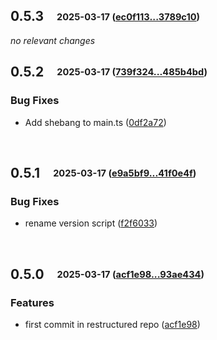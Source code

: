 ## **0.5.3**&emsp;<sub><sup>2025-03-17 ([ec0f113...3789c10](https://github.com/rtuin/mcp-mermaid-validator/compare/ec0f113e63f0089fe0fd4f07f747b50465f9ebeb...3789c102ed7856d6b5c64260280954c53a86f64c?diff=split))</sup></sub>

*no relevant changes*
<br>

## **0.5.2**&emsp;<sub><sup>2025-03-17 ([739f324...485b4bd](https://github.com/rtuin/mcp-mermaid-validator/compare/739f3240c2ff5326ef2eb89e5407f359e6e76de1...485b4bd386343f70c841c541c9878401cee374b3?diff=split))</sup></sub>

### Bug Fixes

- Add shebang to main\.ts ([0df2a72](https://github.com/rtuin/mcp-mermaid-validator/commit/0df2a726b27a5dcedcbde0f26d42a2e2d2c6d92a))

<br>

## **0.5.1**&emsp;<sub><sup>2025-03-17 ([e9a5bf9...41f0e4f](https://github.com/rtuin/mcp-mermaid-validator/compare/e9a5bf91e4535f82fd975895dfa3f7b4bd485798...41f0e4f1c9e266733313d1deee20631f4390deb4?diff=split))</sup></sub>

### Bug Fixes

- rename version script ([f2f6033](https://github.com/rtuin/mcp-mermaid-validator/commit/f2f603322fa6401dca5eaf7b1e73f71de93511c5))

<br>

## **0.5.0**&emsp;<sub><sup>2025-03-17 ([acf1e98...93ae434](https://github.com/rtuin/mcp-mermaid-validator/compare/acf1e98e6e4e6f4e84d01b8e87dcd00cb1e95d31...93ae43490fe89bb986555c5130fa88b2c8f78b66?diff=split))</sup></sub>

### Features

- first commit in restructured repo ([acf1e98](https://github.com/rtuin/mcp-mermaid-validator/commit/acf1e98e6e4e6f4e84d01b8e87dcd00cb1e95d31))

<br>

